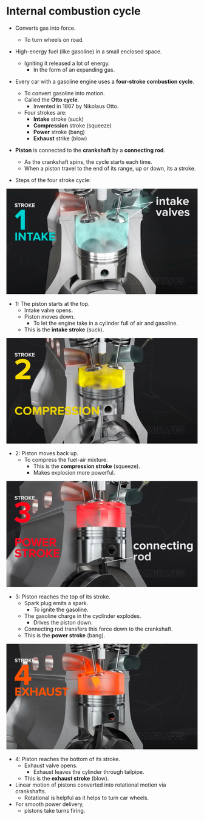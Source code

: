 # Internal combustion cycle

- Converts gas into force.
  - To turn wheels on road.
- High-energy fuel (like gasoline) in a small enclosed space.
  - Igniting it released a lot of energy.
    - In the form of an expanding gas.
- Every car with a gasoline engine uses a **four-stroke combustion cycle**.

  - To convert gasoline into motion.
  - Called the **Otto cycle**.
    - Invented in 1867 by Nikolaus Otto.
  - Four strokes are:
    - **Intake** stroke (suck)
    - **Compression** stroke (squeeze)
    - **Power** stroke (bang)
    - **Exhaust** strike (blow)

- **Piston** is connected to the **crankshaft** by a **connecting rod**.
  - As the crankshaft spins, the cycle starts each time.
  - When a piston travel to the end of its range, up or down, its a stroke.
- Steps of the four stroke cycle:

![Intake stroke (suck)](images/intake-stroke.png)

- 1: The piston starts at the top.
  - Intake valve opens.
  - Piston moves down.
    - To let the engine take in a cylinder full of air and gasoline.
  - This is the **intake stroke** (suck).

![Compression stroke (suck)](images/compression-stroke.png)

- 2: Piston moves back up.
  - To compress the fuel-air mixture.
    - This is the **compression stroke** (squeeze).
    - Makes explosion more powerful.

![Power stroke (bang)](images/power-stroke.png)

- 3: Piston reaches the top of its stroke.
  - Spark plug emits a spark.
    - To ignite the gasoline.
  - The gasoline charge in the cyclinder explodes.
    - Drives the piston down.
  - Connecting rod transfers this force down to the crankshaft.
  - This is the **power stroke** (bang).

![Exhaust stroke (blow)](images/exhaust-stroke.png)

- 4: Piston reaches the bottom of its stroke.
  - Exhaust valve opens.
    - Exhaust leaves the cylinder through tailpipe.
  - This is the **exhaust stroke** (blow).
- Linear motion of pistons converted into rotational motion via crankshafts.
  - Rotational is helpful as it helps to turn car wheels.
- For smooth power delivery,
  - pistons take turns firing.
